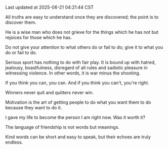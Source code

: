 Last updated at 2025-06-21 04:21:44 CST

All truths are easy to understand once they are discovered; the point is to discover them.

He is a wise man who does not grieve for the things which he has not but rejoices for those which he has.

Do not give your attention to what others do or fail to do; give it to what you do or fail to do.

Serious sport has nothing to do with fair play. It is bound up with hatred, jealousy, boastfulness, disregard of all rules and sadistic pleasure in witnessing violence. In other words, it is war minus the shooting.

If you think you can, you can. And if you think you can't, you're right.

Winners never quit and quitters never win.

Motivation is the art of getting people to do what you want them to do because they want to do it.

I gave my life to become the person I am right now. Was it worth it?

The language of friendship is not words but meanings.

Kind words can be short and easy to speak, but their echoes are truly endless.

